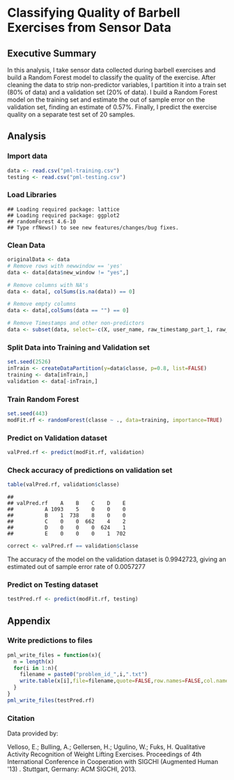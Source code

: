 # Classifying Quality of Barbell Exercises from Sensor Data

## Executive Summary
In this analysis, I take sensor data collected during barbell exercises and build a Random Forest model to classify the quality of the exercise. After cleaning the data to strip non-predictor variables, I partition it into a train set (80% of data) and a validation set (20% of data). I build a Random Forest model on the training set and estimate the out of sample error on the validation set, finding an estimate of 0.57%. Finally, I predict the exercise quality on a separate test set of 20 samples.

## Analysis

### Import data

```r
data <- read.csv("pml-training.csv")
testing <- read.csv("pml-testing.csv")
```

### Load Libraries

```
## Loading required package: lattice
## Loading required package: ggplot2
## randomForest 4.6-10
## Type rfNews() to see new features/changes/bug fixes.
```

### Clean Data

```r
originalData <- data
# Remove rows with newwindow == 'yes'
data <- data[data$new_window != "yes",]

# Remove columns with NA's
data <- data[, colSums(is.na(data)) == 0]

# Remove empty columns
data <- data[,colSums(data == "") == 0]

# Remove Timestamps and other non-predictors
data <- subset(data, select=-c(X, user_name, raw_timestamp_part_1, raw_timestamp_part_2, cvtd_timestamp, new_window, num_window))
```

### Split Data into Training and Validation set

```r
set.seed(2526)
inTrain <- createDataPartition(y=data$classe, p=0.8, list=FALSE)
training <- data[inTrain,]
validation <- data[-inTrain,]
```

### Train Random Forest

```r
set.seed(443)
modFit.rf <- randomForest(classe ~ ., data=training, importance=TRUE)
```

### Predict on Validation dataset

```r
valPred.rf <- predict(modFit.rf, validation)
```

### Check accuracy of predictions on validation set

```r
table(valPred.rf, validation$classe)
```

```
##           
## valPred.rf    A    B    C    D    E
##          A 1093    5    0    0    0
##          B    1  738    8    0    0
##          C    0    0  662    4    2
##          D    0    0    0  624    1
##          E    0    0    0    1  702
```

```r
correct <- valPred.rf == validation$classe
```

The accuracy of the model on the validation dataset is 0.9942723, giving an estimated out of sample error rate of 0.0057277


### Predict on Testing dataset

```r
testPred.rf <- predict(modFit.rf, testing)
```


## Appendix


### Write predictions to files

```r
pml_write_files = function(x){
  n = length(x)
  for(i in 1:n){
    filename = paste0("problem_id_",i,".txt")
    write.table(x[i],file=filename,quote=FALSE,row.names=FALSE,col.names=FALSE)
  }
}
pml_write_files(testPred.rf)
```

### Citation
Data provided by: 

Velloso, E.; Bulling, A.; Gellersen, H.; Ugulino, W.; Fuks, H. Qualitative Activity Recognition of Weight Lifting Exercises. Proceedings of 4th International Conference in Cooperation with SIGCHI (Augmented Human '13) . Stuttgart, Germany: ACM SIGCHI, 2013.
